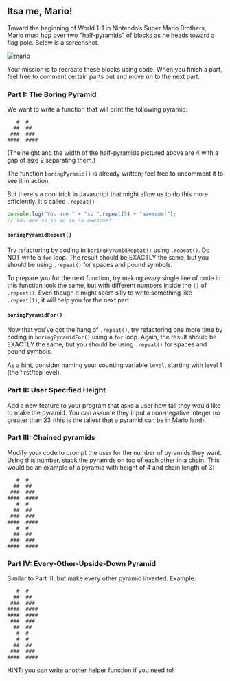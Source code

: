 ## Itsa me, Mario!

Toward the beginning of World 1-1 in Nintendo’s Super Mario Brothers, Mario must hop over two "half-pyramids" of blocks as he heads toward a flag pole. Below is a screenshot.

![mario](http://www.infendo.com/wp-content/uploads/2008/06/mario.png)

Your mission is to recreate these blocks using code. When you finish a part, feel free to comment certain parts out and move on to the next part.

### Part I: The Boring Pyramid
We want to write a function that will print the following pyramid:

```
   #  #
  ##  ##
 ###  ###
####  ####
```

(The height and the width of the half-pyramids pictured above are 4 with a gap of size 2 separating them.) 

The function `boringPyramid()` is already written; feel free to uncomment it to see it in action.

But there's a cool trick in Javascript that might allow us to do this more efficiently. It's called `.repeat()`

```js
console.log("You are " + "so ".repeat(5) + "awesome!");
// You are so so so so so awesome!
```

#### `boringPyramidRepeat()`
Try refactoring by coding in `boringPyramidRepeat()` using `.repeat()`. Do NOT write a `for` loop. The result should be EXACTLY the same, but you should be using `.repeat()` for spaces and pound symbols.

To prepare you for the next function, try making _every_ single line of code in this function look the same, but with different numbers inside the `()` of `.repeat()`. Even though it might seem silly to write something like `.repeat(1)`, it will help you for the next part.


#### `boringPyramidFor()`
Now that you've got the hang of `.repeat()`, try refactoring one more time by coding in `boringPyramidFor()` using a `for` loop. Again, the result should be EXACTLY the same, but you should be using `.repeat()` for spaces and pound symbols.

As a hint, consider naming your counting variable `level`, starting with level 1 (the first/top level).

### Part II: User Specified Height

Add a new feature to your program that asks a user how tall they would like to make the pyramid. You can assume they input a non-negative integer no greater than 23 (this is the tallest that a pyramid can be in Mario land).

### Part III: Chained pyramids

Modify your code to prompt the user for the number of pyramids they want. Using this number, stack the pyramids on top of each other in a chain. This would be an example of a pyramid with height of 4 and chain length of 3:
```
   #  #
  ##  ##
 ###  ###
####  ####
   #  #
  ##  ##
 ###  ###
####  ####
   #  #
  ##  ##
 ###  ###
####  ####
```

### Part IV: Every-Other-Upside-Down Pyramid
Similar to Part III, but make every other pyramid inverted. Example:
```
   #  #
  ##  ##
 ###  ###
####  ####
####  ####
 ###  ###
  ##  ##
   #  #
   #  #
  ##  ##
 ###  ###
####  ####
```

HINT: you can write another helper function if you need to!